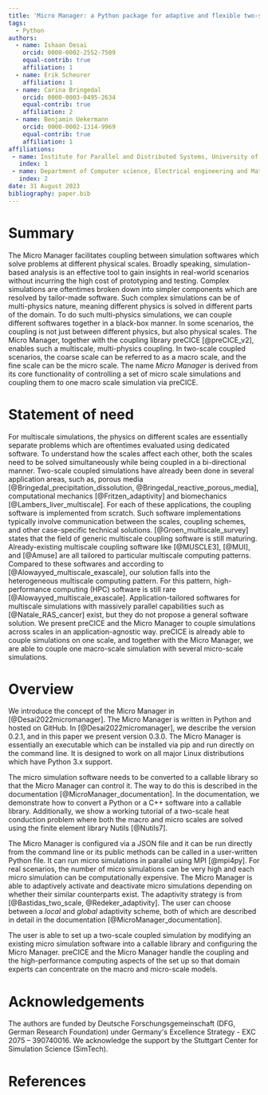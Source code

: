 ```yaml
---
title: 'Micro Manager: a Python package for adaptive and flexible two-scale coupling'
tags:
  - Python
authors:
  - name: Ishaan Desai
    orcid: 0000-0002-2552-7509
    equal-contrib: true
    affiliation: 1
  - name: Erik Scheurer
    affiliation: 1
  - name: Carina Bringedal
    orcid: 0000-0003-0495-2634
    equal-contrib: true
    affiliation: 2
  - name: Benjamin Uekermann
    orcid: 0000-0002-1314-9969
    equal-contrib: true
    affiliation: 1
affiliations:
 - name: Institute for Parallel and Distributed Systems, University of Stuttgart, Germany
   index: 1
 - name: Department of Computer science, Electrical engineering and Mathematical sciences, Western Norway University of Applied Sciences, Norway
   index: 2
date: 31 August 2023
bibliography: paper.bib
---
```


# Summary

The Micro Manager facilitates coupling between simulation softwares which solve problems at different physical scales. Broadly speaking, simulation-based analysis is an effective tool to gain insights in real-world scenarios without incurring the high cost of prototyping and testing.
Complex simulations are oftentimes broken down into simpler components which are resolved by tailor-made software.
Such complex simulations can be of multi-physics nature, meaning different physics is solved in different parts of the domain.
To do such multi-physics simulations, we can couple different softwares together in a black-box manner. In some scenarios, the coupling is not just between different physics, but also physical scales.
The Micro Manager, together with the coupling library preCICE [@preCICE_v2], enables such a multiscale, multi-physics coupling.
In two-scale coupled scenarios, the coarse scale can be referred to as a macro scale, and the fine scale can be the micro scale. The name *Micro Manager* is derived from its core functionality of controlling a set of micro scale simulations and coupling them to one macro scale simulation via preCICE.

# Statement of need

For multiscale simulations, the physics on different scales are essentially separate problems which are oftentimes evaluated using dedicated software. To understand how the scales affect each other, both the scales need to be solved simultaneously while being coupled in a bi-directional manner.
Two-scale coupled simulations have already been done in several application areas, such as, porous media  [@Bringedal_precipitation_dissolution, @Bringedal_reactive_porous_media], computational mechanics [@Fritzen_adaptivity] and biomechanics [@Lambers_liver_multiscale].
For each of these applications, the coupling software is implemented from scratch. Such software implementations typically involve communication between the scales, coupling schemes, and other case-specific technical solutions.
[@Groen_multiscale_survey] states that the field of generic multiscale coupling software is still maturing. Already-existing multiscale coupling software like [@MUSCLE3], [@MUI], and [@Amuse] are all tailored to particular multiscale computing patterns.
Compared to these softwares and according to [@Alowayyed_multiscale_exascale], our solution falls into the heterogeneous multiscale computing pattern. For this pattern, high-performance computing (HPC) software is still rare [@Alowayyed_multiscale_exascale]. Application-tailored softwares for multiscale simulations with massively parallel capabilities such as [@Natale_RAS_cancer] exist, but they do not propose a general software solution.
We present preCICE and the Micro Manager to couple simulations across scales in an application-agnostic way. preCICE is already able to couple simulations on one scale, and together with the Micro Manager, we are able to couple one macro-scale simulation with several micro-scale simulations.

# Overview

We introduce the concept of the Micro Manager in [@Desai2022micromanager]. The Micro Manager is written in Python and hosted on GitHub. In [@Desai2022micromanager], we describe the version 0.2.1, and in this paper we present version 0.3.0. The Micro Manager is essentially an executable which can be installed via pip and run directly on the command line. It is designed to work on all major Linux distributions which have Python 3.x support.

The micro simulation software needs to be converted to a callable library so that the Micro Manager can control it. The way to do this is described in the documentation [@MicroManager_documentation]. In the documentation, we demonstrate how to convert a Python or a C++ software into a callable library. Additionally, we show a working tutorial of a two-scale heat conduction problem where both the macro and micro scales are solved using the finite element library Nutils [@Nutils7].

The Micro Manager is configured via a JSON file and it can be run directly from the command line or its public methods can be called in a user-written Python file. It can run micro simulations in parallel using MPI [@mpi4py]. For real scenarios, the number of micro simulations can be very high and each micro simulation can be computationally expensive. The Micro Manager is able to adaptively activate and deactivate micro simulations depending on whether their similar counterparts exist. The adaptivity strategy is from [@Bastidas_two_scale, @Redeker_adaptivity]. The user can choose between a *local* and *global* adaptivity scheme, both of which are described in detail in the documentation [@MicroManager_documentation].

The user is able to set up a two-scale coupled simulation by modifying an existing micro simulation software into a callable library and configuring the Micro Manager. preCICE and the Micro Manager handle the coupling and the high-performance computing aspects of the set up so that domain experts can concentrate on the macro and micro-scale models.

# Acknowledgements

The authors are funded by Deutsche Forschungsgemeinschaft (DFG, German Research Foundation) under Germany's Excellence Strategy - EXC 2075 – 390740016. We acknowledge the support by the Stuttgart Center for Simulation Science (SimTech).

# References
